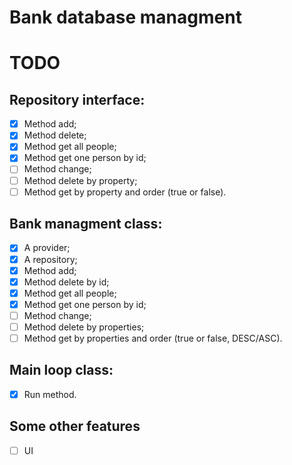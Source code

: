 # Bank database managment

# TODO

## Repository interface:

- [x] Method add;
- [x] Method delete;
- [x] Method get all people;
- [x] Method get one person by id;
- [ ] Method change;
- [ ] Method delete by property;
- [ ] Method get by property and order (true or false).

## Bank managment class:

- [x] A provider;
- [x] A repository;
- [x] Method add;
- [x] Method delete by id;
- [x] Method get all people;
- [x] Method get one person by id;
- [ ] Method change;
- [ ] Method delete by properties;
- [ ] Method get by properties and order (true or false, DESC/ASC).

## Main loop class:

- [x] Run method.

## Some other features

- [ ] UI
